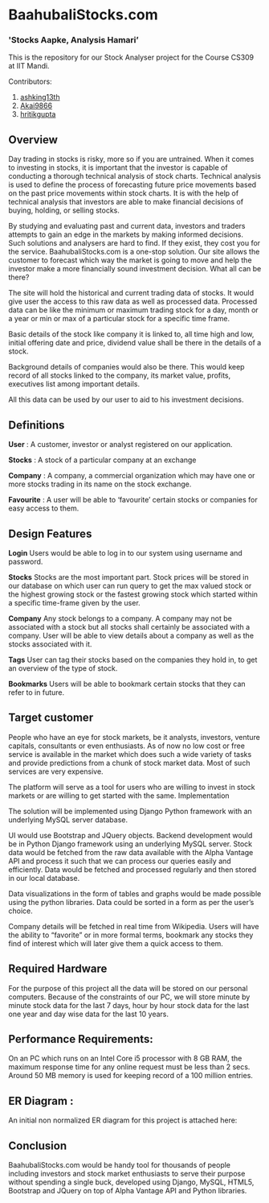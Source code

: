 # BaahubaliStocks.com
### 'Stocks Aapke, Analysis Hamari’

This is the repository for our Stock Analyser project for the Course CS309 at IIT Mandi.

Contributors:
1. [ashking13th](https://github.com/ashking13th)
2. [Akai9866](https://github.com/Akai9866)
3. [hritikgupta](https://github.com/hritikgupta)

## Overview
Day trading in stocks is risky, more so if you are untrained. When it comes to investing in stocks, it is important that the investor is capable of conducting a thorough technical analysis of stock charts. Technical analysis is used to define the process of forecasting future price movements based on the past price movements within stock charts. It is with the help of technical analysis that investors are able to make financial decisions of buying, holding, or selling stocks. 

By studying and evaluating past and current data, investors and traders attempts to gain an edge in the markets by making informed decisions. Such solutions and analysers are hard to find. If they exist, they cost you for the service.
BaahubaliStocks.com is a one-stop solution. Our site allows the customer to forecast which way the market is going to move and help the investor make a more financially sound investment decision. 
What all can be there?

The site will hold the historical and current trading data of stocks. It would give user the access to this raw data as well as processed data. Processed data can be like the minimum or maximum trading stock for a day, month or a year or min or max of a particular stock for a specific time frame.

Basic details of the stock like company it is linked to, all time high and low, initial offering date and price, dividend value shall be there in the details of a stock.

Background details of companies would also be there. This would keep record of all stocks linked to the company, its market value, profits, executives list among important details.

All this data can be used by our user to aid to his investment decisions.

## Definitions
**User** :	A customer, investor or analyst registered on our application.

**Stocks** :    A stock of a particular company at an exchange

**Company** :  A company, a commercial organization which may have one or more stocks trading in its name on the stock exchange.

**Favourite** : A user will be able to ‘favourite’ certain stocks or companies for easy access to them. 

## Design Features
**Login**
Users would be able to log in to our system using username and password.

**Stocks**
Stocks are the most important part. Stock prices will be stored in our database on which user can run query to get the max valued stock or the highest growing stock or the fastest growing stock which started within a specific time-frame given by the user.

**Company**
Any stock belongs to a company. A company may not be associated with a stock but all stocks shall certainly be associated with a company. User will be able to view details about a company as well as the stocks associated with it.

**Tags**
User can tag their stocks based on the companies they hold in, to get an overview of the type of stock.

**Bookmarks**
Users will be able to bookmark certain stocks that they can refer to in future.

## Target customer

People who have an eye for stock markets, be it analysts, investors, venture capitals, consultants or even enthusiasts.
As of now no low cost or free service is available in the market which does such a wide variety of tasks and provide predictions from a chunk of stock market data. Most of such services are very expensive. 

The platform will serve as a tool for users who are willing to invest in stock markets or are willing to get started with the same. 
Implementation

The solution will be implemented using Django Python framework with an underlying MySQL server database.

UI would use Bootstrap and JQuery objects. Backend development would be in Python Django framework using an underlying MySQL server.
Stock data would be fetched from the raw data available with the Alpha Vantage API and process it such that we can process our queries easily and efficiently. Data would be fetched and processed regularly and then stored in our local database.

Data visualizations in the form of tables and graphs would be made possible using the python libraries. Data could be sorted in a form as per the user’s choice. 

Company details will be fetched in real time from Wikipedia.
Users will have the ability to “favorite” or in more formal terms, bookmark any stocks they find of interest which will later give them a quick access to them.

## Required Hardware
For the purpose of this project all the data will be stored on our personal computers. Because of the constraints of our PC, we will store minute by minute stock data for the last 7 days, hour by hour stock data for the last one year and day wise data for the last 10 years.

## Performance Requirements:
On an PC which runs on an Intel Core i5 processor with 8 GB RAM, the maximum response time for any online request must be less than 2 secs. Around 50 MB memory is used for keeping record of a 100 million entries.

## ER Diagram :
An initial non normalized ER diagram for this project is attached here: 

## Conclusion
BaahubaliStocks.com would be handy tool for thousands of people including investors and stock market enthusiasts to serve their purpose without spending a single buck, developed using Django, MySQL, HTML5, Bootstrap and JQuery on top of Alpha Vantage API and Python libraries. 
